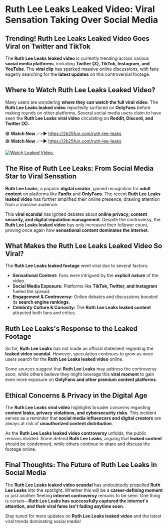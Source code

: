 # Ruth Lee Leaks Leaked Video: Viral Sensation Taking Over Social Media

## **Trending! Ruth Lee Leaks Leaked Video Goes Viral on Twitter and TikTok**
The **Ruth Lee Leaks leaked video** is currently trending across various **social media platforms**, including **Twitter (X), TikTok, Instagram, and YouTube**. The **viral clip** has sparked massive online discussions, with fans eagerly searching for the **latest updates** on this controversial footage.

## **Where to Watch Ruth Lee Leaks Leaked Video?**
Many users are wondering **where they can watch the full viral video**. The **Ruth Lee Leaks leaked video** reportedly surfaced on **OnlyFans** before making rounds on other platforms. Several social media users claim to have seen the **Ruth Lee Leaks viral video** circulating on **Reddit, Discord, and Twitter (X).**

🟢 **Watch Now** ✅=► https://2k25fun.com/ruth-lee-leaks  
🟢 **Watch Now** ✅=► https://2k25fun.com/ruth-lee-leaks  

[![Watch Leaked Video.](https://miro.medium.com/v2/resize:fit:828/format:webp/1*cilzJN44JGOrTw9NJCrNHA.gif "Watch Leaked Video")](https://2k25fun.com/ruth-lee-leaks)

## **The Rise of Ruth Lee Leaks: From Social Media Star to Viral Sensation**
**Ruth Lee Leaks**, a popular **digital creator**, gained recognition for **adult content** on platforms like **Fanfix** and **OnlyFans**. The recent **Ruth Lee Leaks leaked video** has further amplified their online presence, drawing attention from a massive audience.

This **viral scandal** has ignited debates about **online privacy, content security, and digital reputation management**. Despite the controversy, the **Ruth Lee Leaks leaked video** has only increased their follower count, proving once again how **sensational content dominates the internet**.

## **What Makes the Ruth Lee Leaks Leaked Video So Viral?**
The **Ruth Lee Leaks leaked footage** went viral due to several factors:
- **Sensational Content:** Fans were intrigued by the **explicit nature** of the video.
- **Social Media Exposure:** Platforms like **TikTok, Twitter, and Instagram** fueled the spread.
- **Engagement & Controversy:** Online debates and discussions boosted its **search engine rankings**.
- **Celebrity Culture & Curiosity:** The **Ruth Lee Leaks leaked content** attracted both fans and critics.

## **Ruth Lee Leaks's Response to the Leaked Footage**
So far, **Ruth Lee Leaks** has not made an official statement regarding the **leaked video scandal**. However, speculation continues to grow as more users search for the **Ruth Lee Leaks leaked video** online.

Some sources suggest that **Ruth Lee Leaks** may address the controversy soon, while others believe they might leverage this **viral moment** to gain even more exposure on **OnlyFans and other premium content platforms**.

## **Ethical Concerns & Privacy in the Digital Age**
The **Ruth Lee Leaks viral video** highlights broader concerns regarding **content leaks, privacy violations, and cybersecurity risks**. This incident serves as a reminder that **social media influencers and digital creators** are always at risk of **unauthorized content distribution**.

As the **Ruth Lee Leaks leaked video controversy** unfolds, the public remains divided. Some defend **Ruth Lee Leaks**, arguing that **leaked content** should be condemned, while others continue to share and discuss the footage online.

## **Final Thoughts: The Future of Ruth Lee Leaks in Social Media**
The **Ruth Lee Leaks leaked video scandal** has undoubtedly propelled **Ruth Lee Leaks** into the spotlight. Whether this will be a **career-defining moment** or just another fleeting **internet controversy** remains to be seen. One thing is certain—**Ruth Lee Leaks has successfully captured the internet's attention, and their viral fame isn't fading anytime soon.**

Stay tuned for more updates on **Ruth Lee Leaks leaked video** and the latest viral trends dominating social media!
